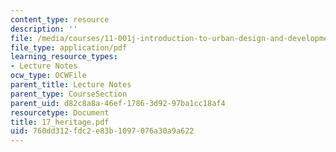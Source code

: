```yaml
---
content_type: resource
description: ''
file: /media/courses/11-001j-introduction-to-urban-design-and-development-spring-2006/760dd312fdc2e83b1097076a30a9a622_17_heritage.pdf
file_type: application/pdf
learning_resource_types:
- Lecture Notes
ocw_type: OCWFile
parent_title: Lecture Notes
parent_type: CourseSection
parent_uid: d82c8a8a-46ef-1786-3d92-97ba1cc18af4
resourcetype: Document
title: 17_heritage.pdf
uid: 760dd312-fdc2-e83b-1097-076a30a9a622
---
```

